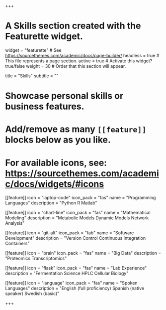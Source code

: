 +++
# A Skills section created with the Featurette widget.
widget = "featurette"  # See https://sourcethemes.com/academic/docs/page-builder/
headless = true  # This file represents a page section.
active = true  # Activate this widget? true/false
weight = 30  # Order that this section will appear.

title = "Skills"
subtitle = ""

# Showcase personal skills or business features.
#
# Add/remove as many `[[feature]]` blocks below as you like.
#
# For available icons, see: https://sourcethemes.com/academic/docs/widgets/#icons

[[feature]]
  icon = "laptop-code"
  icon_pack = "fas"
  name = "Programming Languages"
  description = "Python
  R
  Matlab"

[[feature]]
  icon = "chart-line"
  icon_pack = "fas"
  name = "Mathematical Modeling"
  description = "Metabolic Models
  Dynamic Models
  Network Analysis"

[[feature]]
  icon = "git-alt"
  icon_pack = "fab"
  name = "Software Development"
  description = "Version Control
  Continuous Integration
  Containers"

[[feature]]
  icon = "brain"
  icon_pack = "fas"
  name = "Big Data"
  description = "Proteomics
  Transcriptomics"

[[feature]]
  icon = "flask"
  icon_pack = "fas"
  name = "Lab Experience"
  description = "Fermentation Science
  HPLC
  Cellular Biology"

[[feature]]
  icon = "language"
  icon_pack = "fas"
  name = "Spoken Languages"
  description = "English (full proficiency)
  Spanish (native speaker)
  Swedish (basic)"

+++
